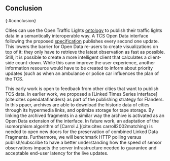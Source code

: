 ##  Conclusion
{:#conclusion}

Cities can use the Open Traffic Lights [ontology](#ontology) to publish their traffic lights data in a semantically interoperable way.
A TCS Open Data interface following the proposed [specification](#specification) publishes every second one update. This lowers the barrier for Open Data re-users to create visualizations on top of it: they only have to retrieve the latest observation as fast as possible. Still, it is possible to create a more intelligent client that calculates a client-side count-down.
While this cann improve the user experience, another information resource would have to be created to inform about priority updates (such as when an ambulance or police car influences the plan of the TCS.

This early work is open to feedback from other cities that want to publish TCS data.
In earlier work, we proposed a [Linked Times Series interface](cite:cites opendataflanders) as part of the publishing strategy for Flanders.
In this ppaer, archives are able to download the historic data of cities through its hypermedia links, and optimize storage for tape storage.
By linking the archived fragments in a similar way the archive is activated as an Open Data extension of the interface.
In future work, an adaptation of the isomorphism algorithm of [Carrol J.](cite:cites carroll2002matching) is needed to open new doors for the preservation of combined Linked Data Fragments.
Furthermore, we will benchmark HTTP polling versus publish/subscribe to have a better understanding how the speed of sensor observations impacts the server infrastructure needed to guarantee and acceptable end-user latency for the live updates.
